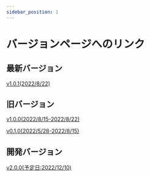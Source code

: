 ```yaml
---
sidebar_position: 1
---
```

# バージョンページへのリンク

## 最新バージョン
[v1.0.1(2022/8/22)](./1_0_1)
## 旧バージョン
[v1.0.0(2022/8/15-2022/8/22)](./1_0_0)

[v0.1.0(2022/5/28-2022/8/15)](./0_1_0)
## 開発バージョン
[v2.0.0(予定日:2022/12/10)](./2_0_0)